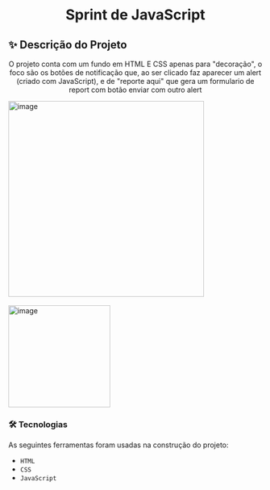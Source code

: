 <h1 align="center">Sprint de JavaScript </h1>

## ✨ Descrição do Projeto
<p align="center">O projeto conta com um fundo em HTML E CSS apenas para "decoração", o foco são os botões de notificação que, ao ser clicado faz aparecer um alert (criado com JavaScript), e de "reporte aqui" que gera um formulario de report com botão enviar com outro alert</p>

<img width="388" alt="image" src="https://github.com/LivNS/SprintJS/assets/118857876/89588461-e481-4108-aa6b-5ca3faced566"> <br><br>
<img width="202" alt="image" src="https://github.com/LivNS/SprintJS/assets/118857876/76fc3d60-1e6d-40ef-8e05-ee5023f50d72">

### 🛠 Tecnologias

As seguintes ferramentas foram usadas na construção do projeto:
- `HTML`
- `CSS`
- `JavaScript`
